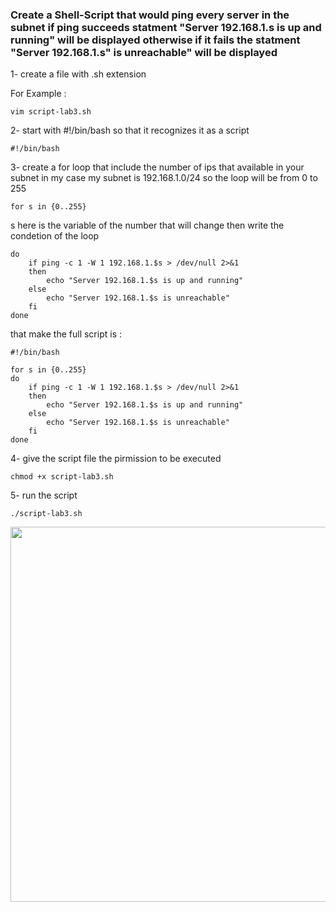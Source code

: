 ### Create a Shell-Script that would ping every server in the subnet if ping succeeds statment "Server 192.168.1.s is up and running" will be displayed otherwise if it fails the statment "Server 192.168.1.s" is unreachable" will be displayed

1- create a file with .sh extension 

For Example :
```
vim script-lab3.sh
```
2- start with #!/bin/bash so that it recognizes it as a script
```
#!/bin/bash
```
 3- create a for loop that include the number of ips that available in your subnet
 in my case my subnet is 192.168.1.0/24 so the loop will be from 0 to 255
 ```
for s in {0..255}
```
s here is the variable of the number that will change 
then write the condetion of the loop
```
do
    if ping -c 1 -W 1 192.168.1.$s > /dev/null 2>&1
    then
        echo "Server 192.168.1.$s is up and running"
    else
        echo "Server 192.168.1.$s is unreachable"
    fi
done
```
that make the full script is :
```
#!/bin/bash

for s in {0..255}
do
    if ping -c 1 -W 1 192.168.1.$s > /dev/null 2>&1
    then
        echo "Server 192.168.1.$s is up and running"
    else
        echo "Server 192.168.1.$s is unreachable"
    fi
done
```
4- give the script file the pirmission to be executed
```
chmod +x script-lab3.sh
```
5- run the script
```
./script-lab3.sh
```
<img src="https://github.com/saeedkouta/ivolve-training/assets/167209058/60c948b4-c6af-4c21-bc16-16343e1c25c1" width="600" >
